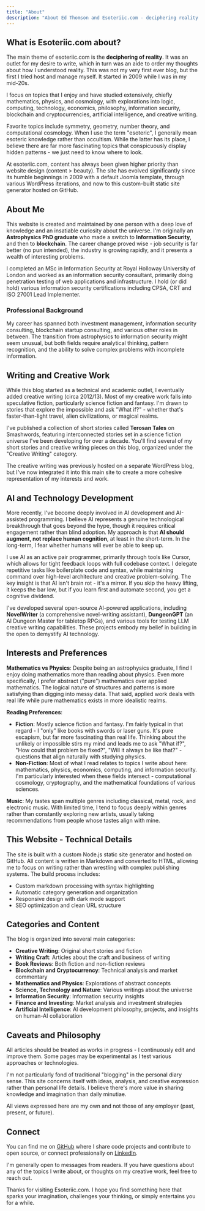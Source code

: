 ```yaml
---
title: "About"
description: "About Ed Thomson and Esoteriic.com - deciphering reality through mathematics, physics, creative writing, and technology"
---
```


## What is Esoteriic.com about?

The main theme of esoteriic.com is the **deciphering of reality**. It was an outlet for my desire to write, which in turn was an aide to order my thoughts about how I understood reality. This was not my very first ever blog, but the first I tried host and manage myself. It started in 2009 while I was in my mid-20s.

I focus on topics that I enjoy and have studied extensively, chiefly mathematics, physics, and cosmology, with explorations into logic, computing, technology, economics, philosophy, information security, blockchain and cryptocurrencies, artificial intelligence, and creative writing.

Favorite topics include symmetry, geometry, number theory, and computational cosmology. When I use the term "esoteric", I generally mean esoteric knowledge rather than occultism. While the latter has its place, I believe there are far more fascinating topics that conspicuously display hidden patterns - we just need to know where to look.

At esoteriic.com, content has always been given higher priority than website design (content > beauty). The site has evolved significantly since its humble beginnings in 2009 with a default Joomla template, through various WordPress iterations, and now to this custom-built static site generator hosted on GitHub.

## About Me

This website is created and maintained by one person with a deep love of knowledge and an insatiable curiosity about the universe. I'm originally an **Astrophysics PhD graduate** who made a switch to **Information Security**, and then to **blockchain**. The career change proved wise - job security is far better (no pun intended), the industry is growing rapidly, and it presents a wealth of interesting problems.

I completed an MSc in Information Security at Royal Holloway University of London and worked as an information security consultant, primarily doing penetration testing of web applications and infrastructure. I hold (or did hold) various information security certifications including CPSA, CRT and ISO 27001 Lead Implementer.

### Professional Background

My career has spanned both investment management, information security consulting, blockchain startup consulting, and various other roles in between. The transition from astrophysics to information security might seem unusual, but both fields require analytical thinking, pattern recognition, and the ability to solve complex problems with incomplete information.

## Writing and Creative Work

While this blog started as a technical and academic outlet, I eventually added creative writing (circa 2012/13). Most of my creative work falls into speculative fiction, particularly science fiction and fantasy. I'm drawn to stories that explore the impossible and ask "What if?" - whether that's faster-than-light travel, alien civilizations, or magical realms.

I've published a collection of short stories called **Terosan Tales** on Smashwords, featuring interconnected stories set in a science fiction universe I've been developing for over a decade. You'll find several of my short stories and creative writing pieces on this blog, organized under the "Creative Writing" category.

The creative writing was previously hosted on a separate WordPress blog, but I've now integrated it into this main site to create a more cohesive representation of my interests and work.

## AI and Technology Development

More recently, I've become deeply involved in AI development and AI-assisted programming. I believe AI represents a genuine technological breakthrough that goes beyond the hype, though it requires critical engagement rather than blind adoption. My approach is that **AI should augment, not replace human cognition**, at least in the short-term. In the long-term, I fear whether humans will ever be able to keep up.

I use AI as an active pair programmer, primarily through tools like Cursor, which allows for tight feedback loops with full codebase context. I delegate repetitive tasks like boilerplate code and syntax, while maintaining command over high-level architecture and creative problem-solving. The key insight is that AI isn't brain rot - it's a mirror. If you skip the heavy lifting, it keeps the bar low, but if you learn first and automate second, you get a cognitive dividend.

I've developed several open-source AI-powered applications, including **NovelWriter** (a comprehensive novel-writing assistant), **DungeonGPT** (an AI Dungeon Master for tabletop RPGs), and various tools for testing LLM creative writing capabilities. These projects embody my belief in building in the open to demystify AI technology.

## Interests and Preferences

**Mathematics vs Physics**: Despite being an astrophysics graduate, I find I enjoy doing mathematics more than reading about physics. Even more specifically, I prefer abstract ("pure") mathematics over applied mathematics. The logical nature of structures and patterns is more satisfying than digging into messy data. That said, applied work deals with real life while pure mathematics exists in more idealistic realms.

**Reading Preferences**: 
- **Fiction**: Mostly science fiction and fantasy. I'm fairly typical in that regard - I "only" like books with swords or laser guns. It's pure escapism, but far more fascinating than real life. Thinking about the unlikely or impossible stirs my mind and leads me to ask "What if?", "How could that problem be fixed?", "Will it always be like that?" - questions that align naturally with studying physics.
- **Non-Fiction**: Most of what I read relates to topics I write about here: mathematics, physics, economics, computing, and information security. I'm particularly interested when these fields intersect - computational cosmology, cryptography, and the mathematical foundations of various sciences.

**Music**: My tastes span multiple genres including classical, metal, rock, and electronic music. With limited time, I tend to focus deeply within genres rather than constantly exploring new artists, usually taking recommendations from people whose tastes align with mine.

## This Website - Technical Details

The site is built with a custom Node.js static site generator and hosted on GitHub. All content is written in Markdown and converted to HTML, allowing me to focus on writing rather than wrestling with complex publishing systems. The build process includes:

- Custom markdown processing with syntax highlighting
- Automatic category generation and organization  
- Responsive design with dark mode support
- SEO optimization and clean URL structure

## Categories and Content

The blog is organized into several main categories:

- **Creative Writing**: Original short stories and fiction
- **Writing Craft**: Articles about the craft and business of writing
- **Book Reviews**: Both fiction and non-fiction reviews
- **Blockchain and Cryptocurrency**: Technical analysis and market commentary
- **Mathematics and Physics**: Explorations of abstract concepts
- **Science, Technology and Nature**: Various writings about the universe
- **Information Security**: Information security insights
- **Finance and Investing**: Market analysis and investment strategies
- **Artificial Intelligence**: AI development philosophy, projects, and insights on human-AI collaboration

## Caveats and Philosophy

All articles should be treated as works in progress - I continuously edit and improve them. Some pages may be experimental as I test various approaches or technologies.

I'm not particularly fond of traditional "blogging" in the personal diary sense. This site concerns itself with ideas, analysis, and creative expression rather than personal life details. I believe there's more value in sharing knowledge and imagination than daily minutiae.

All views expressed here are my own and not those of any employer (past, present, or future).

## Connect

You can find me on [GitHub](https://github.com/EdwardAThomson) where I share code projects and contribute to open source, or connect professionally on [LinkedIn](https://www.linkedin.com/in/edward-thomson-080ba519/).

I'm generally open to messages from readers. If you have questions about any of the topics I write about, or thoughts on my creative work, feel free to reach out.

Thanks for visiting Esoteriic.com. I hope you find something here that sparks your imagination, challenges your thinking, or simply entertains you for a while.
